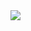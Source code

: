 <a href="https://github-readme-stats.vercel.app/api?username=billimek&show_icons=true&theme=tokyonight&count_private=true&hide=stars">
  <img align="center" src="https://github-readme-stats.vercel.app/api?username=billimek&show_icons=true&theme=tokyonight&count_private=true&hide=stars" />
</a>
